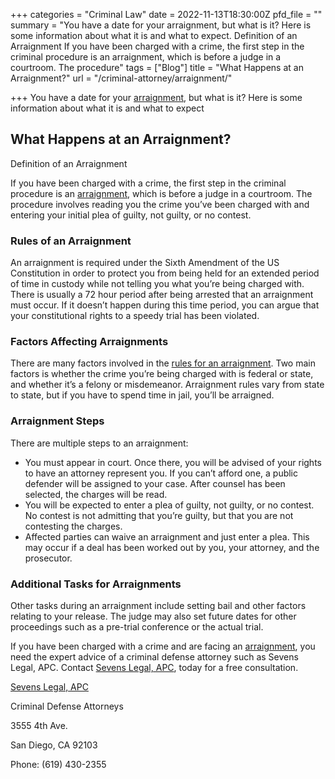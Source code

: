 +++
categories = "Criminal Law"
date = 2022-11-13T18:30:00Z
pfd_file = ""
summary = "You have a date for your arraignment, but what is it? Here is some information about what it is and what to expect. Definition of an Arraignment If you have been charged with a crime, the first step in the criminal procedure is an arraignment, which is before a judge in a courtroom. The procedure"
tags = ["Blog"]
title = "What Happens at an Arraignment?"
url = "/criminal-attorney/arraignment/"

+++
You have a date for your [arraignment](https://www.sevenslegal.com/ "Sevens Legal, APC"), but what is it? Here is some information about what it is and what to expect

## What Happens at an Arraignment?

Definition of an Arraignment

If you have been charged with a crime, the first step in the criminal procedure is an [arraignment](https://www.sevenslegal.com/ "Sevens Legal, APC"), which is before a judge in a courtroom. The procedure involves reading you the crime you’ve been charged with and entering your initial plea of guilty, not guilty, or no contest.

### Rules of an Arraignment

An arraignment is required under the Sixth Amendment of the US Constitution in order to protect you from being held for an extended period of time in custody while not telling you what you’re being charged with. There is usually a 72 hour period after being arrested that an arraignment must occur. If it doesn’t happen during this time period, you can argue that your constitutional rights to a speedy trial has been violated.

### Factors Affecting Arraignments

There are many factors involved in the [rules for an arraignment](https://www.sevenslegal.com/ "Sevens Legal, APC"). Two main factors is whether the crime you’re being charged with is federal or state, and whether it’s a felony or misdemeanor. Arraignment rules vary from state to state, but if you have to spend time in jail, you’ll be arraigned.

### Arraignment Steps

There are multiple steps to an arraignment:

* You must appear in court. Once there, you will be advised of your rights to have an attorney represent you. If you can’t afford one, a public defender will be assigned to your case. After counsel has been selected, the charges will be read.
* You will be expected to enter a plea of guilty, not guilty, or no contest. No contest is not admitting that you’re guilty, but that you are not contesting the charges.
* Affected parties can waive an arraignment and just enter a plea. This may occur if a deal has been worked out by you, your attorney, and the prosecutor.

### Additional Tasks for Arraignments

Other tasks during an arraignment include setting bail and other factors relating to your release. The judge may also set future dates for other proceedings such as a pre-trial conference or the actual trial.

If you have been charged with a crime and are facing an [arraignment](https://www.sevenslegal.com/ "Sevens Legal, APC"), you need the expert advice of a criminal defense attorney such as Sevens Legal, APC. Contact [Sevens Legal, APC](https://www.sevenslegal.com/ "Sevens Legal, APC"), today for a free consultation.

[Sevens Legal, APC](https://www.sevenslegal.com/ "Sevens Legal, APC")

Criminal Defense Attorneys

3555 4th Ave.

San Diego, CA 92103

Phone: (619) 430-2355